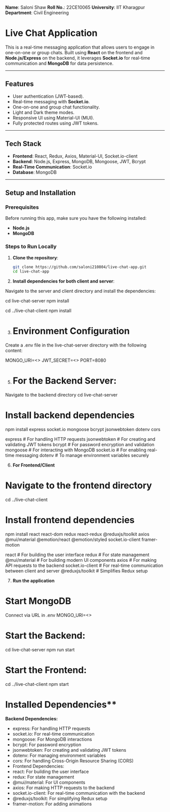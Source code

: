 **Name**: Saloni Shaw
**Roll No.**: 22CE10065
**University**: IIT Kharagpur
**Department**: Civil Engineering

# Live Chat Application

This is a real-time messaging application that allows users to engage in one-on-one or group chats. Built using **React** on the frontend and **Node.js/Express** on the backend, it leverages **Socket.io** for real-time communication and **MongoDB** for data persistence.

---

## **Features**
- User authentication (JWT-based).
- Real-time messaging with **Socket.io**.
- One-on-one and group chat functionality.
- Light and Dark theme modes.
- Responsive UI using Material-UI (MUI).
- Fully protected routes using JWT tokens.

---

## **Tech Stack**
- **Frontend**: React, Redux, Axios, Material-UI, Socket.io-client
- **Backend**: Node.js, Express, MongoDB, Mongoose, JWT, Bcrypt
- **Real-Time Communication**: Socket.io
- **Database**: MongoDB

---

## **Setup and Installation**

### **Prerequisites**

Before running this app, make sure you have the following installed:
- **Node.js** 
- **MongoDB** 

### **Steps to Run Locally**

1. **Clone the repository**:

   ```bash
   git clone https://github.com/saloni210804/live-chat-app.git
   cd live-chat-app

2. **Install dependencies for both client and server**:

Navigate to the server and client directory and install the dependencies:

cd live-chat-server
npm install

cd ../live-chat-client
npm install

3. # Environment Configuration

Create a .env file in the live-chat-server directory with the following content:

MONGO_URI=<<paste the url>>
JWT_SECRET=<<set a jwt key>>
PORT=8080

5. # For the Backend Server:

Navigate to the backend directory
cd live-chat-server

# Install backend dependencies
npm install express socket.io mongoose bcrypt jsonwebtoken dotenv cors

express             # For handling HTTP requests
jsonwebtoken        # For creating and validating JWT tokens
bcrypt              # For password encryption and validation
mongoose            # For interacting with MongoDB
socket.io           # For enabling real-time messaging
dotenv              # To manage environment variables securely


6. **For Frontend/Client**

# Navigate to the frontend directory
cd ../live-chat-client

# Install frontend dependencies
npm install react react-dom redux react-redux @reduxjs/toolkit axios @mui/material @emotion/react @emotion/styled socket.io-client framer-motion

react               # For building the user interface
redux               # For state management
@mui/material       # For building modern UI components
axios               # For making API requests to the backend
socket.io-client    # For real-time communication between client and server
@reduxjs/toolkit    # Simplifies Redux setup

7. **Run the application**

# Start MongoDB 
Connect via URL in .env
MONGO_URI=<<URL>>

# Start the Backend:
cd live-chat-server
npm run start

# Start the Frontend:
cd ../live-chat-client
npm start

# Installed Dependencies**
**Backend Dependencies:**
- express: For handling HTTP requests
- socket.io: For real-time communication
- mongoose: For MongoDB interactions
- bcrypt: For password encryption
- jsonwebtoken: For creating and validating JWT tokens
- dotenv: For managing environment variables
- cors: For handling Cross-Origin Resource Sharing (CORS)
- Frontend Dependencies:
- react: For building the user interface
- redux: For state management
- @mui/material: For UI components
- axios: For making HTTP requests to the backend
- socket.io-client: For real-time communication with the backend
- @reduxjs/toolkit: For simplifying Redux setup
- framer-motion: For adding animations
